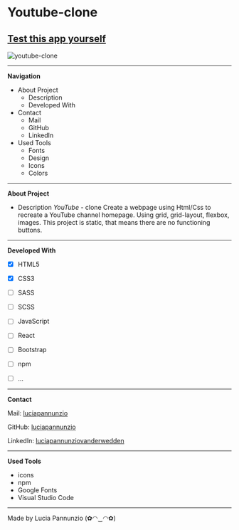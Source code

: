 # Youtube-clone 

## [Test this app yourself](https://luciapannunzio.github.io/Youtube-clone/)

![youtube-clone](https://user-images.githubusercontent.com/89199990/152183672-86b3cb0b-5921-4416-afd3-5af8209b10f3.png)

* * *


**Navigation**
 - About Project
    - Description
    - Developed With
 - Contact
    - Mail
    - GitHub  
    - LinkedIn
 - Used Tools
    - Fonts
    - Design
    - Icons
    - Colors


* * *


**About Project**
 - Description
*YouTube* - clone Create a webpage using Html/Css to recreate a YouTube channel homepage. Using grid, grid-layout, flexbox, images. This project is static, that means there are no functioning buttons.


* * *


**Developed With**
 - [x] HTML5
 - [x] CSS3
 - [ ] SASS
 - [ ] SCSS
 - [ ] JavaScript
 - [ ] React
 - [ ] Bootstrap
 - [ ] npm
 - [ ] ...
 
 
 * * *
 
 
**Contact**

Mail: [luciapannunzio](https://mail.google.com/mail/u/0/#inbox)

GitHub: [luciapannunzio](https://github.com/luciapannunzio/)

LinkedIn: [luciapannunziovanderwedden](https://www.linkedin.com/in/luciapannunziovanderwedden/)


* * *


**Used Tools**
- icons
- npm
- Google Fonts
- Visual Studio Code


* * *


Made by Lucia Pannunzio (✿◠‿◠✿)

